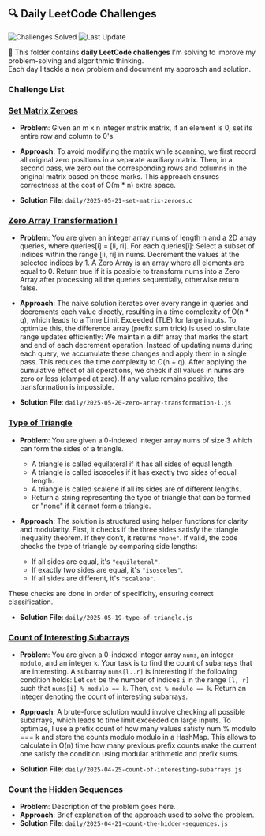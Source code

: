 ## 🔍 Daily LeetCode Challenges


![Challenges Solved](https://img.shields.io/badge/Challenges%20Solved-5-blue)
![Last Update](https://img.shields.io/badge/Last_Update-2025--05--21-success)


🧠 This folder contains **daily LeetCode challenges** I'm solving to improve my problem-solving and algorithmic thinking.  
Each day I tackle a new problem and document my approach and solution.

### Challenge List
<!-- NEW_CHALLENGES_HERE -->
### [Set Matrix Zeroes](https://leetcode.com/problems/set-matrix-zeroes/)
- **Problem**: Given an m x n integer matrix matrix, if an element is 0, set its entire row and column to 0's.

- **Approach**: To avoid modifying the matrix while scanning, we first record all original zero positions in a separate auxiliary matrix. Then, in a second pass, we zero out the corresponding rows and columns in the original matrix based on those marks.
This approach ensures correctness at the cost of O(m * n) extra space.

- **Solution File**: `daily/2025-05-21-set-matrix-zeroes.c`


### [Zero Array Transformation I](https://leetcode.com/problems/zero-array-transformation-i/)
- **Problem**: You are given an integer array nums of length n and a 2D array queries, where queries[i] = [li, ri].
For each queries[i]:
Select a subset of indices within the range [li, ri] in nums.
Decrement the values at the selected indices by 1.
A Zero Array is an array where all elements are equal to 0.
Return true if it is possible to transform nums into a Zero Array after processing all the queries sequentially, otherwise return false.

- **Approach**: The naive solution iterates over every range in queries and decrements each value directly, resulting in a time complexity of O(n * q), which leads to a Time Limit Exceeded (TLE) for large inputs.
To optimize this, the difference array (prefix sum trick) is used to simulate range updates efficiently:
We maintain a diff array that marks the start and end of each decrement operation.
Instead of updating nums during each query, we accumulate these changes and apply them in a single pass.
This reduces the time complexity to O(n + q).
After applying the cumulative effect of all operations, we check if all values in nums are zero or less (clamped at zero). If any value remains positive, the transformation is impossible.

- **Solution File**: `daily/2025-05-20-zero-array-transformation-i.js`


### [Type of Triangle](https://leetcode.com/problems/type-of-triangle/)
- **Problem**: You are given a 0-indexed integer array nums of size 3 which can form the sides of a triangle.
  - A triangle is called equilateral if it has all sides of equal length.
  - A triangle is called isosceles if it has exactly two sides of equal length.
  - A triangle is called scalene if all its sides are of different lengths.
  - Return a string representing the type of triangle that can be formed or "none" if it cannot form a triangle.

- **Approach**: The solution is structured using helper functions for clarity and modularity. First, it checks if the three sides satisfy the triangle inequality theorem. If they don’t, it returns `"none"`. If valid, the code checks the type of triangle by comparing side lengths:
  - If all sides are equal, it's `"equilateral"`.
  - If exactly two sides are equal, it's `"isosceles"`.
  - If all sides are different, it's `"scalene"`.

These checks are done in order of specificity, ensuring correct classification.

- **Solution File**: `daily/2025-05-19-type-of-triangle.js`


### [Count of Interesting Subarrays](https://leetcode.com/problems/count-of-interesting-subarrays/)
- **Problem**: You are given a 0-indexed integer array `nums`, an integer `modulo`, and an integer `k`.
  Your task is to find the count of subarrays that are interesting.
  A subarray `nums[l..r]` is interesting if the following condition holds:
  Let `cnt` be the number of indices `i` in the range `[l, r]` such that `nums[i] % modulo == k`. Then, `cnt % modulo == k`.
  Return an integer denoting the count of interesting subarrays.

- **Approach**: A brute-force solution would involve checking all possible subarrays, which leads to time limit exceeded on large inputs. To optimize, I use a prefix count of how many values satisfy num % modulo === k and store the counts modulo modulo in a HashMap. This allows to calculate in O(n) time how many previous prefix counts make the current one satisfy the condition using modular arithmetic and prefix sums.

- **Solution File**: `daily/2025-04-25-count-of-interesting-subarrays.js`


### [Count the Hidden Sequences](https://leetcode.com/problems/count-the-hidden-sequences/)
- **Problem**: Description of the problem goes here.
- **Approach**: Brief explanation of the approach used to solve the problem.
- **Solution File**: `daily/2025-04-21-count-the-hidden-sequences.js`

